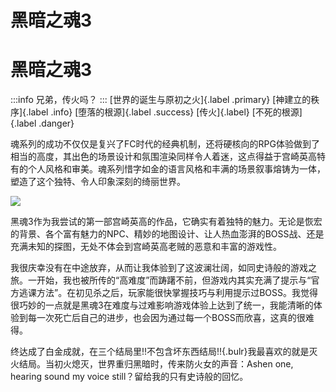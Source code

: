 # 黑暗之魂3


# 黑暗之魂3
:::info
兄弟，传火吗？
:::
[世界的诞生与原初之火]{.label .primary} [神建立的秩序]{.label .info} [堕落的根源]{.label .success} [传火]{.label} [不死的根源]{.label .danger}

魂系列的成功不仅仅是复兴了FC时代的经典机制，还将硬核向的RPG体验做到了相当的高度，其出色的场景设计和氛围渲染同样令人着迷，这点得益于宫崎英高特有的个人风格和审美。魂系列惜字如金的语言风格和丰满的场景叙事熔铸为一体，塑造了这个独特、令人印象深刻的绮丽世界。

![](https://tva1.sinaimg.cn/large/008ieO5lly8gpyhotvpcwj30qo2b7k5d.jpg)

黑魂3作为我尝试的第一部宫崎英高的作品，它确实有着独特的魅力。无论是恢宏的背景、各个富有魅力的NPC、精妙的地图设计、让人热血澎湃的BOSS战、还是充满未知的探图，无处不体会到宫崎英高老贼的恶意和丰富的游戏性。

我很庆幸没有在中途放弃，从而让我体验到了这波澜壮阔，如同史诗般的游戏之旅。一开始，我也被所传的“高难度”而踌躇不前，但游戏内其实充满了提示与“官方逃课方法”。在初见杀之后，玩家能很快掌握技巧与利用提示过BOSS。我觉得很巧妙的一点就是黑魂3在难度与过难影响游戏体验上达到了统一，我能清晰的体验到每一次死亡后自己的进步，也会因为通过每一个BOSS而欣喜，这真的很难得。

终达成了白金成就，在三个结局里!!不包含坏东西结局!!{.bulr}我最喜欢的就是灭火结局。当初火熄灭，世界重归黑暗时，传来防火女的声音：Ashen one, hearing sound my voice still？留给我的只有史诗般的回忆。
